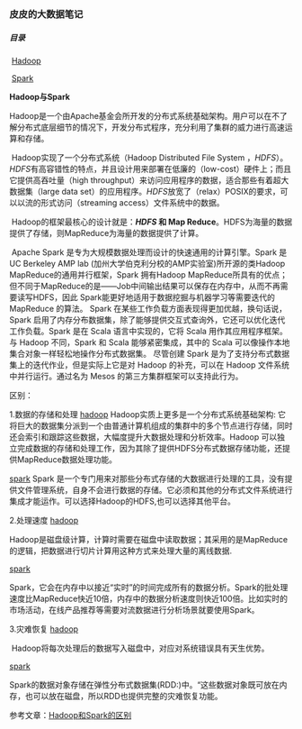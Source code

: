### **皮皮的大数据笔记**

##### 目录

​	[Hadoop](./hadoop/hadoop.md)

​	[Spark](./spark/spark.md)



**Hadoop与Spark**

​	Hadoop是一个由Apache基金会所开发的分布式系统基础架构。用户可以在不了解分布式底层细节的情况下，开发分布式程序，充分利用了集群的威力进行高速运算和存储。

​	Hadoop实现了一个分布式系统（Hadoop Distributed File System ，*HDFS*）。*HDFS*有高容错性的特点，并且设计用来部署在低廉的（low-cost）硬件上；而且它提供高吞吐量（high throughput）来访问应用程序的数据，适合那些有着超大数据集（large data set）的应用程序。*HDFS*放宽了（relax）POSIX的要求，可以以流的形式访问（streaming access）文件系统中的数据。 

​	Hadoop的框架最核心的设计就是：***HDFS* 和 Map Reduce**。HDFS为海量的数据提供了存储，则MapReduce为海量的数据提供了计算。



​	Apache Spark 是专为大规模数据处理而设计的快速通用的计算引擎。Spark 是UC Berkeley AMP lab (加州大学伯克利分校的AMP实验室)所开源的类Hadoop MapReduce的通用并行框架，Spark 拥有Hadoop MapReduce所具有的优点；但不同于MapReduce的是——Job中间输出结果可以保存在内存中，从而不再需要读写HDFS，因此	Spark能更好地适用于数据挖掘与机器学习等需要迭代的 MapReduce 的算法。 
 Spark 在某些工作负载方面表现得更加优越，换句话说，Spark 启用了内存分布数据集，除了能够提供交互式查询外，它还可以优化迭代工作负载。 
​	Spark 是在 Scala 语言中实现的，它将 Scala 用作其应用程序框架。与 Hadoop 不同，Spark 和 Scala 能够紧密集成，其中的 Scala 可以像操作本地集合对象一样轻松地操作分布式数据集。 尽管创建 Spark 是为了支持分布式数据集上的迭代作业，但是实际上它是对 Hadoop 的补充，可以在 Hadoop 文件系统中并行运行。通过名为 Mesos 的第三方集群框架可以支持此行为。



区别：

1.数据的存储和处理
<u>hadoop</u>
	Hadoop实质上更多是一个分布式系统基础架构: 它将巨大的数据集分派到一个由普通计算机组成的集群中的多个节点进行存储，同时还会索引和跟踪这些数据，大幅度提升大数据处理和分析效率。Hadoop 可以独立完成数据的存储和处理工作，因为其除了提供HDFS分布式数据存储功能，还提供MapReduce数据处理功能。

<u>spark</u>
	Spark 是一个专门用来对那些分布式存储的大数据进行处理的工具，没有提供文件管理系统，自身不会进行数据的存储。它必须和其他的分布式文件系统进行集成才能运作。可以选择Hadoop的HDFS,也可以选择其他平台。

2.处理速度
<u>hadoop</u>

​	Hadoop是磁盘级计算，计算时需要在磁盘中读取数据；其采用的是MapReduce的逻辑，把数据进行切片计算用这种方式来处理大量的离线数据.

<u>spark</u>

​	Spark，它会在内存中以接近“实时”的时间完成所有的数据分析。Spark的批处理速度比MapReduce快近10倍，内存中的数据分析速度则快近100倍。比如实时的市场活动，在线产品推荐等需要对流数据进行分析场景就要使用Spark。

3.灾难恢复
<u>hadoop</u>

​	Hadoop将每次处理后的数据写入磁盘中，对应对系统错误具有天生优势。

<u>spark</u>

​	Spark的数据对象存储在弹性分布式数据集(RDD:)中。“这些数据对象既可放在内存，也可以放在磁盘，所以RDD也提供完整的灾难恢复功能。



参考文章：[Hadoop和Spark的区别](https://blog.csdn.net/u010899985/article/details/81503542)